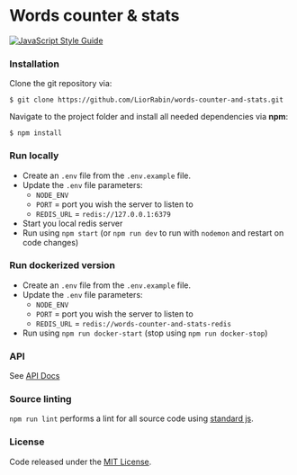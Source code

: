 # Words counter & stats

[![JavaScript Style Guide](https://cdn.rawgit.com/standard/standard/master/badge.svg)](https://github.com/standard/standard)


### Installation

Clone the git repository via:

````
$ git clone https://github.com/LiorRabin/words-counter-and-stats.git
````

Navigate to the project folder and install all needed dependencies via **npm**:

````
$ npm install
````

### Run locally
* Create an `.env` file from the `.env.example` file.
* Update the `.env` file parameters:
	* `NODE_ENV`
	* `PORT` = port you wish the server to listen to
	* `REDIS_URL` = `redis://127.0.0.1:6379`
* Start you local redis server
* Run using `npm start` (or `npm run dev` to run with `nodemon` and restart on code changes)

### Run dockerized version
* Create an `.env` file from the `.env.example` file.
* Update the `.env` file parameters:
	* `NODE_ENV`
	* `PORT` = port you wish the server to listen to
	* `REDIS_URL` = `redis://words-counter-and-stats-redis`
* Run using `npm run docker-start` (stop using `npm run docker-stop`)

### API
See [API Docs](https://liorrabin.github.io/words-counter-and-stats/)

### Source linting
`npm run lint` performs a lint for all source code using [standard js](https://standardjs.com/).

### License
Code released under the [MIT License](https://github.com/LiorRabin/words-counter-and-stats/blob/master/LICENSE).